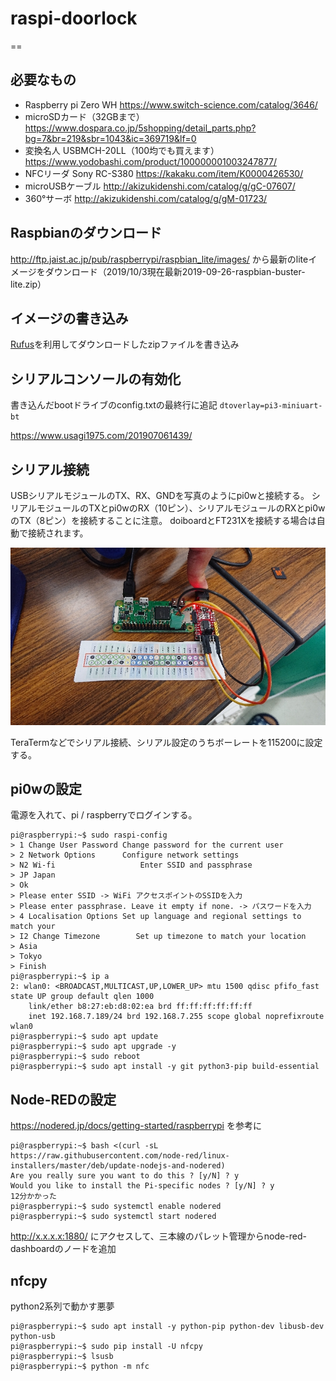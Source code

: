 # raspi-doorlock
==

## 必要なもの
+ Raspberry pi Zero WH https://www.switch-science.com/catalog/3646/
+ microSDカード（32GBまで） https://www.dospara.co.jp/5shopping/detail_parts.php?bg=7&br=219&sbr=1043&ic=369719&lf=0
+ 変換名人 USBMCH-20LL（100均でも買えます） https://www.yodobashi.com/product/100000001003247877/
+ NFCリーダ Sony RC-S380 https://kakaku.com/item/K0000426530/
+ microUSBケーブル http://akizukidenshi.com/catalog/g/gC-07607/
+ 360°サーボ http://akizukidenshi.com/catalog/g/gM-01723/

## Raspbianのダウンロード
http://ftp.jaist.ac.jp/pub/raspberrypi/raspbian_lite/images/
から最新のliteイメージをダウンロード（2019/10/3現在最新2019-09-26-raspbian-buster-lite.zip）

## イメージの書き込み
[Rufus](https://rufus.ie/)を利用してダウンロードしたzipファイルを書き込み


## シリアルコンソールの有効化
書き込んだbootドライブのconfig.txtの最終行に追記
`dtoverlay=pi3-miniuart-bt`

https://www.usagi1975.com/201907061439/

## シリアル接続
USBシリアルモジュールのTX、RX、GNDを写真のようにpi0wと接続する。
シリアルモジュールのTXとpi0wのRX（10ピン）、シリアルモジュールのRXとpi0wのTX（8ピン）を接続することに注意。
doiboardとFT231Xを接続する場合は自動で接続されます。

![シリアル接続](https://github.com/iwax2/raspi-fiap/blob/master/pi0w-serial.jpg "pi0w-serial")

TeraTermなどでシリアル接続、シリアル設定のうちボーレートを115200に設定する。

## pi0wの設定
電源を入れて、pi / raspberryでログインする。

~~~
pi@raspberrypi:~$ sudo raspi-config
> 1 Change User Password Change password for the current user
> 2 Network Options      Configure network settings
> N2 Wi-fi                   Enter SSID and passphrase
> JP Japan
> Ok
> Please enter SSID -> WiFi アクセスポイントのSSIDを入力
> Please enter passphrase. Leave it empty if none. -> パスワードを入力
> 4 Localisation Options Set up language and regional settings to match your
> I2 Change Timezone        Set up timezone to match your location
> Asia
> Tokyo
> Finish
pi@raspberrypi:~$ ip a
2: wlan0: <BROADCAST,MULTICAST,UP,LOWER_UP> mtu 1500 qdisc pfifo_fast state UP group default qlen 1000
    link/ether b8:27:eb:d8:02:ea brd ff:ff:ff:ff:ff:ff
    inet 192.168.7.189/24 brd 192.168.7.255 scope global noprefixroute wlan0
pi@raspberrypi:~$ sudo apt update
pi@raspberrypi:~$ sudo apt upgrade -y
pi@raspberrypi:~$ sudo reboot
pi@raspberrypi:~$ sudo apt install -y git python3-pip build-essential
~~~

## Node-REDの設定
https://nodered.jp/docs/getting-started/raspberrypi を参考に

~~~
pi@raspberrypi:~$ bash <(curl -sL https://raw.githubusercontent.com/node-red/linux-installers/master/deb/update-nodejs-and-nodered)
Are you really sure you want to do this ? [y/N] ? y
Would you like to install the Pi-specific nodes ? [y/N] ? y
12分かかった
pi@raspberrypi:~$ sudo systemctl enable nodered
pi@raspberrypi:~$ sudo systemctl start nodered
~~~

http://x.x.x.x:1880/ にアクセスして、三本線のパレット管理からnode-red-dashboardのノードを追加

## nfcpy
python2系列で動かす悪夢

~~~
pi@raspberrypi:~$ sudo apt install -y python-pip python-dev libusb-dev python-usb
pi@raspberrypi:~$ sudo pip install -U nfcpy
pi@raspberrypi:~$ lsusb
pi@raspberrypi:~$ python -m nfc
~~~


